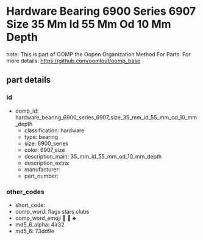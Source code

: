 # Hardware Bearing 6900 Series 6907 Size 35 Mm Id 55 Mm Od 10 Mm Depth  

note: This is part of OOMP the Oopen Organization Method For Parts. For more details: https://github.com/oomlout/oomp_base

##  part details





### id
* oomp_id: hardware_bearing_6900_series_6907_size_35_mm_id_55_mm_od_10_mm_depth
  * classification: hardware
  * type: bearing
  * size: 6900_series
  * color: 6907_size
  * description_main: 35_mm_id_55_mm_od_10_mm_depth
  * description_extra: 
  * manufacturer: 
  * part_number: 

### other_codes
* short_code: 
* oomp_word: flags stars clubs
* oomp_word_emoji :flags: :stars: :clubs:
* md5_6_alpha: 4ir32
* md5_6: 73dd9e